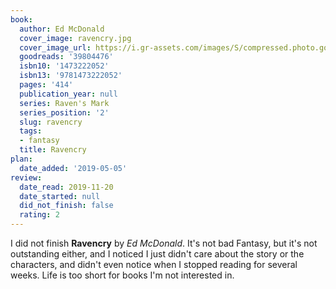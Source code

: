 ```yaml
---
book:
  author: Ed McDonald
  cover_image: ravencry.jpg
  cover_image_url: https://i.gr-assets.com/images/S/compressed.photo.goodreads.com/books/1523487579l/39804476._SY475_.jpg
  goodreads: '39804476'
  isbn10: '1473222052'
  isbn13: '9781473222052'
  pages: '414'
  publication_year: null
  series: Raven's Mark
  series_position: '2'
  slug: ravencry
  tags:
  - fantasy
  title: Ravencry
plan:
  date_added: '2019-05-05'
review:
  date_read: 2019-11-20
  date_started: null
  did_not_finish: false
  rating: 2
---
```


I did not finish **Ravencry** by *Ed McDonald*. It's not bad Fantasy, but it's not outstanding either, and I noticed I just didn't care about the story or the characters, and didn't even notice when I stopped reading for several weeks. Life is too short for books I'm not interested in.
